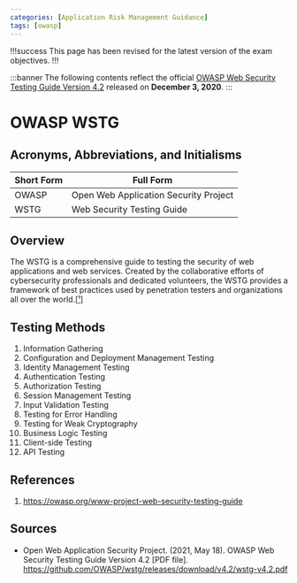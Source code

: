 ```yaml
---
categories: [Application Risk Management Guidance]
tags: [owasp]
---
```


!!!success
This page has been revised for the latest version of the exam objectives.
!!!

:::banner
The following contents reflect the official [OWASP Web Security Testing Guide Version 4.2](https://github.com/OWASP/wstg/releases/download/v4.2/wstg-v4.2.pdf) released on **December 3, 2020**.
:::

# OWASP WSTG

## Acronyms, Abbreviations, and Initialisms

| Short Form | Full Form |
| - | - |
| OWASP | Open Web Application Security Project |
| WSTG | Web Security Testing Guide |

## Overview

The WSTG is a comprehensive guide to testing the security of web applications and web services. Created by the collaborative efforts of cybersecurity professionals and dedicated volunteers, the WSTG provides a framework of best practices used by penetration testers and organizations all over the world.[[¹]](#ref1)

## Testing Methods

1. Information Gathering
2. Configuration and Deployment Management Testing
3. Identity Management Testing
4. Authentication Testing
5. Authorization Testing
6. Session Management Testing
7. Input Validation Testing
8. Testing for Error Handling
9. Testing for Weak Cryptography
10. Business Logic Testing
11. Client-side Testing
12. API Testing

## References

1. https://owasp.org/www-project-web-security-testing-guide<span id="ref1"></span>

## Sources

- Open Web Application Security Project. (2021, May 18). OWASP Web Security Testing Guide Version 4.2 [PDF file]. https://github.com/OWASP/wstg/releases/download/v4.2/wstg-v4.2.pdf